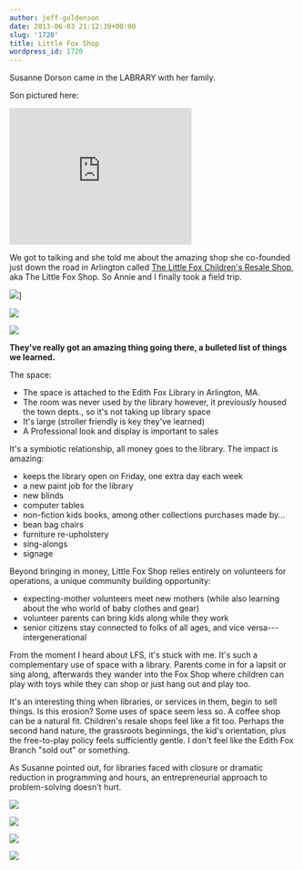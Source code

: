 ```yaml
---
author: jeff-goldenson
date: 2013-06-03 21:12:39+00:00
slug: '1720'
title: Little Fox Shop
wordpress_id: 1720
---
```


Susanne Dorson came in the LABRARY with her family.

Son pictured here:

<div class="embed-container"><iframe title="Susanne Dorson's Son" width="320" height="240" src="http://player.vimeo.com/video/67584944" frameborder="0" allowfullscreen></iframe></div>

We got to talking and she told me about the amazing shop she co-founded just down the road in Arlington called [The Little Fox Children's Resale Shop](http://www.littlefoxshop.com/), aka The Little Fox Shop.  So Annie and I finally took a field trip.

![](http://www.librarytestkitchen.org/wp-content/uploads/2013/06/1.jpg)]

![](http://www.librarytestkitchen.org/wp-content/uploads/2013/06/9.jpg)

![](http://www.librarytestkitchen.org/wp-content/uploads/2013/06/2.jpg)

**They've really got an amazing thing going there, a bulleted list of things we learned.**

The space:

* The space is attached to the Edith Fox Library in Arlington, MA.
* The room was never used by the library however, it previously housed the town depts., so it's not taking up library space
* It's large (stroller friendly is key they've learned)
* A Professional look and display is important to sales

It's a symbiotic relationship, all money goes to the library.  The impact is amazing:

* keeps the library open on Friday, one extra day each week
* a new paint job for the library
* new blinds
* computer tables
* non-fiction kids books, among other collections purchases made by...
* bean bag chairs
* furniture re-upholstery
* sing-alongs
* signage

Beyond bringing in money, Little Fox Shop relies entirely on volunteers for operations, a unique community building opportunity:

* expecting-mother volunteers meet new mothers (while also learning about the who world of baby clothes and gear)
* volunteer parents can bring kids along while they work
* senior citizens stay connected to folks of all ages, and vice versa--- intergenerational

From the moment I heard about LFS, it's stuck with me.  It's such a complementary use of space with a library.  Parents come in for a lapsit or sing along, afterwards they wander into the Fox Shop where children can play with toys while they can shop or just hang out and play too.

It's an interesting thing when libraries, or services in them, begin to sell things. Is this erosion?  Some uses of space seem less so.  A coffee shop can be a natural fit.  Children's resale shops feel like a fit too.  Perhaps the second hand nature, the grassroots beginnings, the kid's orientation, plus the free-to-play policy feels sufficiently gentle.  I don't feel like the Edith Fox Branch "sold out" or something.

As Susanne pointed out, for libraries faced with closure or dramatic reduction in programming and hours, an entrepreneurial approach to problem-solving doesn't hurt.

![](http://www.librarytestkitchen.org/wp-content/uploads/2013/06/4.jpg)

![](http://www.librarytestkitchen.org/wp-content/uploads/2013/06/5.jpg)

![](http://www.librarytestkitchen.org/wp-content/uploads/2013/06/7.jpg)

![](http://www.librarytestkitchen.org/wp-content/uploads/2013/06/8.jpg)
